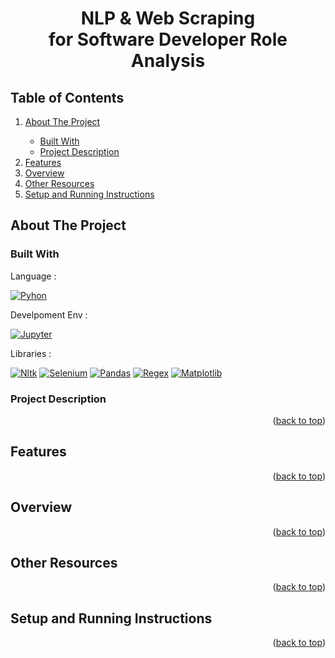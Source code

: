 <!-- PROJECT TITLE -->
<h1 id="toc" align="center">NLP & Web Scraping <br/> for Software Developer Role Analysis</h1>

<!-- TABLE OF CONTENTS -->
<h2>Table of Contents</h2>
<ol>
  <li><a href="#about-the-project">About The Project</a></li>
  <ul>
    <li><a href="#built-with">Built With</a></li>
    <li><a href="#project-description">Project Description</a></li>
  </ul>
  <li><a href="#features">Features</a></li>
  <li><a href="#overview">Overview</a></li>
  <li><a href="#resources">Other Resources</a></li>
  <li><a href="#setup-running">Setup and Running Instructions</a></li>
</ol>


<!-- ABOUT THE PROJECT -->
<h2 id="about-the-project">About The Project</h2>
<h3 id="built-with">Built With</h3>

<p>Language : </p>

[![Pyhon][Python.img]][Python-url]

<p>Develpoment Env : </p>

[![Jupyter][Jupyter.img]][Jupyter-url]

<p>Libraries : </p>

[![Nltk][Nltk.img]][Nltk-url]
[![Selenium][Selenium.img]][Selenium-url]
[![Pandas][Pandas.img]][Pandas-url]
[![Regex][Regex.img]][Regex-url]
[![Matplotlib][Matplotlib.img]][Matplotlib-url]

<h3 id="project-description">Project Description</h3>

<p></p>

<p align="right">(<a href="#toc">back to top</a>)</p>


<!-- FEATURES -->
<h2 id="features">Features</h2>

<p align="right">(<a href="#toc">back to top</a>)</p>


<!-- OVERVIEW -->
<h2 id="overview">Overview</h2>

<p align="right">(<a href="#toc">back to top</a>)</p>


<!-- OTHER RESOURCES-->
<h2 id="resources">Other Resources</h2>

<p align="right">(<a href="#toc">back to top</a>)</p>


<!--  SETUP AND RUNNING INSTRUCTION -->
<h2 id="setup-running">Setup and Running Instructions</h2>

<p align="right">(<a href="#toc">back to top</a>)</p>


<!-- MARKDOWN LINKS & IMAGES-->
[Python.img]: https://img.shields.io/badge/Python-3776AB?style=for-the-badge&logo=python&logoColor=white
[Python-url]: https://www.python.org/
[Jupyter.img]: https://img.shields.io/badge/Jupyter-F37626?style=for-the-badge&logo=jupyter&logoColor=white
[Jupyter-url]: https://jupyter.org/
[Nltk.img]: https://img.shields.io/badge/Nltk-154F5B?style=for-the-badge&logo=python&logoColor=white
[Nltk-url]: https://www.nltk.org/
[Selenium.img]: https://img.shields.io/badge/Selenium-43B02A?style=for-the-badge&logo=selenium&logoColor=white
[Selenium-url]: https://www.selenium.dev/
[Pandas.img]: https://img.shields.io/badge/Pandas-150458?style=for-the-badge&logo=pandas&logoColor=white
[Pandas-url]: https://pandas.pydata.org/
[Regex.img]: https://img.shields.io/badge/Regex-70B0E0?style=for-the-badge
[Regex-url]: https://regexr.com/
[Matplotlib.img]: https://img.shields.io/badge/Matplotlib-11557C?style=for-the-badge
[Matplotlib-url]: https://matplotlib.org/


